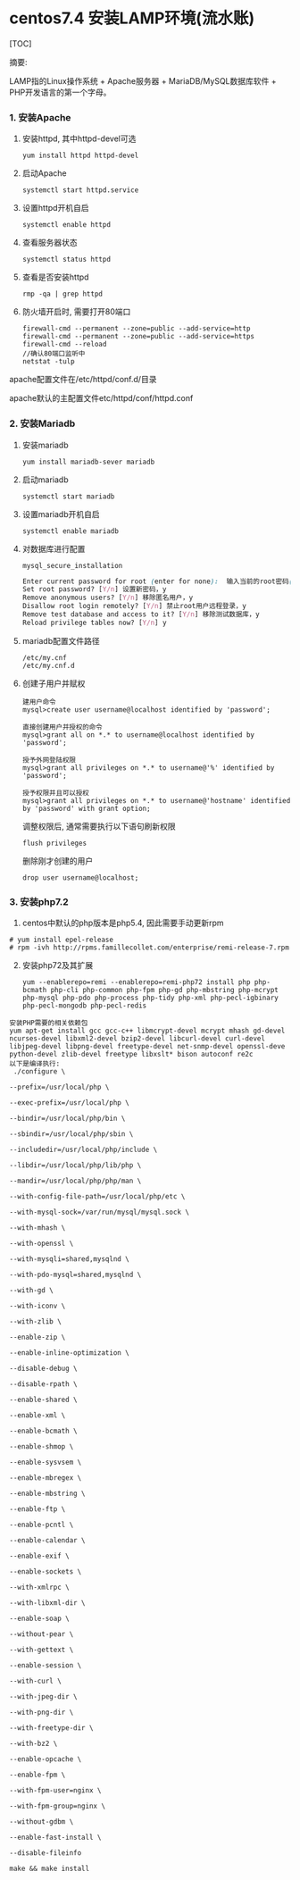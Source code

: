 # centos7.4 安装LAMP环境(流水账)

[TOC]

摘要:

LAMP指的Linux操作系统 + Apache服务器 + MariaDB/MySQL数据库软件 + PHP开发语言的第一个字母。

### 1. 安装Apache

1. 安装httpd, 其中httpd-devel可选

   ```
   yum install httpd httpd-devel
   ```

2. 启动Apache

   ```
   systemctl start httpd.service
   ```

3. 设置httpd开机自启

   ```
   systemctl enable httpd
   ```

4. 查看服务器状态

   ```
   systemctl status httpd
   ```

5. 查看是否安装httpd

   ```
   rmp -qa | grep httpd
   ```

6. 防火墙开启时, 需要打开80端口

   ```
   firewall-cmd --permanent --zone=public --add-service=http
   firewall-cmd --permanent --zone=public --add-service=https
   firewall-cmd --reload
   //确认80端口监听中
   netstat -tulp
   ```

apache配置文件在/etc/httpd/conf.d/目录

apache默认的主配置文件etc/httpd/conf/httpd.conf



### 2. 安装Mariadb

1. 安装mariadb

   ```
   yum install mariadb-sever mariadb
   ```

2. 启动mariadb

   ```
   systemctl start mariadb
   ```

3. 设置mariadb开机自启

   ```
   systemctl enable mariadb
   ```

4. 对数据库进行配置

   ```
   mysql_secure_installation
   ```

   ```scss
   Enter current password for root (enter for none):  输入当前的root密码(默认空)，直接回车
   Set root password? [Y/n] 设置新密码，y
   Remove anonymous users? [Y/n] 移除匿名用户，y
   Disallow root login remotely? [Y/n] 禁止root用户远程登录，y
   Remove test database and access to it? [Y/n] 移除测试数据库，y
   Reload privilege tables now? [Y/n] y
   ```

5. mariadb配置文件路径

   ```
   /etc/my.cnf
   /etc/my.cnf.d
   ```

6. 创建子用户并赋权

   ```
   建用户命令
   mysql>create user username@localhost identified by 'password';

   直接创建用户并授权的命令
   mysql>grant all on *.* to username@localhost identified by 'password';

   授予外网登陆权限 
   mysql>grant all privileges on *.* to username@'%' identified by 'password';

   授予权限并且可以授权
   mysql>grant all privileges on *.* to username@'hostname' identified by 'password' with grant option;
   ```

   调整权限后, 通常需要执行以下语句刷新权限

   ```
   flush privileges
   ```

   删除刚才创建的用户

   ```
   drop user username@localhost;
   ```



### 3. 安装php7.2

1. centos中默认的php版本是php5.4, 因此需要手动更新rpm

```
# yum install epel-release
# rpm -ivh http://rpms.famillecollet.com/enterprise/remi-release-7.rpm
```

2. 安装php72及其扩展

   ```
   yum --enablerepo=remi --enablerepo=remi-php72 install php php-bcmath php-cli php-common php-fpm php-gd php-mbstring php-mcrypt php-mysql php-pdo php-process php-tidy php-xml php-pecl-igbinary php-pecl-mongodb php-pecl-redis
   ```

```
安装PHP需要的相关依赖包
yum apt-get install gcc gcc-c++ libmcrypt-devel mcrypt mhash gd-devel ncurses-devel libxml2-devel bzip2-devel libcurl-devel curl-devel libjpeg-devel libpng-devel freetype-devel net-snmp-devel openssl-deve python-devel zlib-devel freetype libxslt* bison autoconf re2c
以下是编译执行:
 ./configure \

--prefix=/usr/local/php \

--exec-prefix=/usr/local/php \

--bindir=/usr/local/php/bin \

--sbindir=/usr/local/php/sbin \

--includedir=/usr/local/php/include \

--libdir=/usr/local/php/lib/php \

--mandir=/usr/local/php/php/man \

--with-config-file-path=/usr/local/php/etc \

--with-mysql-sock=/var/run/mysql/mysql.sock \

--with-mhash \

--with-openssl \

--with-mysqli=shared,mysqlnd \

--with-pdo-mysql=shared,mysqlnd \

--with-gd \

--with-iconv \

--with-zlib \

--enable-zip \

--enable-inline-optimization \

--disable-debug \

--disable-rpath \

--enable-shared \

--enable-xml \

--enable-bcmath \

--enable-shmop \

--enable-sysvsem \

--enable-mbregex \

--enable-mbstring \

--enable-ftp \

--enable-pcntl \

--enable-calendar \

--enable-exif \

--enable-sockets \

--with-xmlrpc \

--with-libxml-dir \

--enable-soap \

--without-pear \

--with-gettext \

--enable-session \

--with-curl \

--with-jpeg-dir \

--with-png-dir \

--with-freetype-dir \

--with-bz2 \

--enable-opcache \

--enable-fpm \

--with-fpm-user=nginx \

--with-fpm-group=nginx \

--without-gdbm \

--enable-fast-install \

--disable-fileinfo

make && make install 
```

